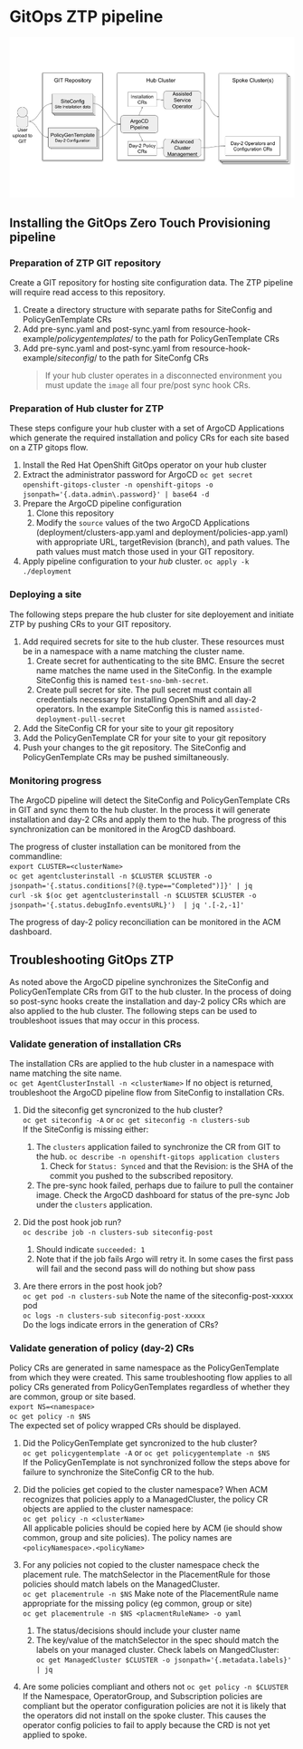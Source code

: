 # GitOps ZTP pipeline
![GitOps ZTP flow overview](ztp_gitops_flow.png)

## Installing the GitOps Zero Touch Provisioning pipeline

### Preparation of ZTP GIT repository
Create a GIT repository for hosting site configuration data. The ZTP pipeline will require read access to this repository.
1. Create a directory structure with separate paths for SiteConfig and PolicyGenTemplate CRs
1. Add pre-sync.yaml and post-sync.yaml from resource-hook-example/*policygentemplates*/ to the path for PolicyGenTemplate CRs
1. Add pre-sync.yaml and post-sync.yaml from resource-hook-example/*siteconfig*/ to the path for SiteConfg CRs
    > If your hub cluster operates in a disconnected environment you must update the `image` all four pre/post sync hook CRs.

### Preparation of Hub cluster for ZTP
These steps configure your hub cluster with a set of ArgoCD Applications which generate the required installation and policy CRs for each site based on a ZTP gitops flow.
1. Install the Red Hat OpenShift GitOps operator on your hub cluster
1. Extract the administrator password for ArgoCD `oc get secret openshift-gitops-cluster -n openshift-gitops -o jsonpath='{.data.admin\.password}' | base64 -d`
1. Prepare the ArgoCD pipeline configuration
    1. Clone this repository
    1. Modify the `source` values of the two ArgoCD Applications (deployment/clusters-app.yaml and deployment/policies-app.yaml) with appropriate URL, targetRevision (branch), and path values. The path values must match those used in your GIT repository.
1. Apply pipeline configuration to your *hub* cluster. `oc apply -k ./deployment`

### Deploying a site
The following steps prepare the hub cluster for site deployement and initiate ZTP by pushing CRs to your GIT repository.
1. Add required secrets for site to the hub cluster. These resources must be in a namespace with a name matching the cluster name.
    1. Create secret for authenticating to the site BMC. Ensure the secret name matches the name used in the SiteConfig. In the example SiteConfig this is named `test-sno-bmh-secret`.
    1. Create pull secret for site. The pull secret must contain all credentials necessary for installing OpenShift and all day-2 operators. In the example SiteConfig this is named `assisted-deployment-pull-secret`
1. Add the SiteConfig CR for your site to your git repository
1. Add the PolicyGenTemplate CR for your site to your git repository
1. Push your changes to the git repository. The SiteConfig and PolicyGenTemplate CRs may be pushed similtaneously.

### Monitoring progress
The ArgoCD pipeline will detect the SiteConfig and PolicyGenTemplate CRs in GIT and sync them to the hub cluster. In the process it will generate installation and day-2 CRs and apply them to the hub. The progress of this synchronization can be monitored in the ArogCD dashboard.

The progress of cluster installation can be monitored from the commandline:  
`export CLUSTER=<clusterName>`  
`oc get agentclusterinstall -n $CLUSTER $CLUSTER -o jsonpath='{.status.conditions[?(@.type=="Completed")]}' | jq`  
`curl -sk $(oc get agentclusterinstall -n $CLUSTER $CLUSTER -o jsonpath='{.status.debugInfo.eventsURL}')  | jq '.[-2,-1]'`

The progress of day-2 policy reconciliation can be monitored in the ACM dashboard.

## Troubleshooting GitOps ZTP
As noted above the ArgoCD pipeline synchronizes the SiteConfig and PolicyGenTemplate CRs from GIT to the hub cluster. In the process of doing so post-sync hooks create the installation and day-2 policy CRs which are also applied to the hub cluster. The following steps can be used to troubleshoot issues that may occur in this process.

### Validate generation of installation CRs
The installation CRs are applied to the hub cluster in a namespace with name matching the site name.  
`oc get AgentClusterInstall -n <clusterName>`
If no object is returned, troubleshoot the ArgoCD pipeline flow from SiteConfig to installation CRs.

1. Did the siteconfig get syncronized to the hub cluster?  
    `oc get siteconfig -A` or `oc get siteconfig -n clusters-sub`  
    If the SiteConfig is missing either:
    1. The `clusters` application failed to synchronize the CR from GIT to the hub. `oc describe -n openshift-gitops application clusters `
        1. Check for `Status: Synced` and that the Revision: is the SHA of the commit you pushed to the subscribed repository.
    1. The pre-sync hook failed, perhaps due to failure to pull the container image. Check the ArgoCD dashboard for status of the pre-sync Job under the `clusters` application.

1. Did the post hook job run?  
    `oc describe job -n clusters-sub siteconfig-post`
    1. Should indicate `succeeded: 1`
    1. Note that if the job fails Argo will retry it. In some cases the first pass will fail and the second pass will do nothing but show pass

1. Are there errors in the post hook job?  
    `oc get pod -n clusters-sub` Note the name of the siteconfig-post-xxxxx pod  
    `oc logs -n clusters-sub siteconfig-post-xxxxx`  
    Do the logs indicate errors in the generation of CRs?

### Validate generation of policy (day-2) CRs
Policy CRs are generated in same namespace as the PolicyGenTemplate from which they were created. This same troubleshooting flow applies to all policy CRs generated from PolicyGenTemplates regardless of whether they are common, group or site based.  
`export NS=<namespace>`  
`oc get policy -n $NS`  
The expected set of policy wrapped CRs should be displayed.

1. Did the PolicyGenTemplate get syncronized to the hub cluster?  
`oc get policygentemplate -A` or  `oc get policygentemplate -n $NS`  
If the PolicyGenTemplate is not synchronized follow the steps above for failure to synchronize the SiteConfig CR to the hub.

1. Did the policies get copied to the cluster namespace?
When ACM recognizes that policies apply to a ManagedCluster, the policy CR objects are applied to the cluster namespace:  
`oc get policy -n <clusterName>`  
All applicable policies should be copied here by ACM (ie should show common, group and site policies). The policy names are `<policyNamespace>.<policyName>`

1. For any policies not copied to the cluster namespace check the placement rule.
The matchSelector in the PlacementRule for those policies should match labels on the ManagedCluster.  
`oc get placementrule -n $NS` Make note of the PlacementRule name appropriate for the missing policy (eg common, group or site)  
`oc get placementrule -n $NS <placmentRuleName> -o yaml`  
    1. The status/decisions should include your cluster name
    1. The key/value of the matchSelector in the spec should match the labels on your managed cluster.
Check labels on MangedCluster:  
`oc get ManagedCluster $CLUSTER -o jsonpath='{.metadata.labels}' | jq`

1. Are some policies compliant and others not
`oc get policy -n $CLUSTER`  
If the Namespace, OperatorGroup, and Subscription policies are compliant but the operator configuration policies are not it is likely that the operators did not install on the spoke cluster. This causes the operator config policies to fail to apply because the CRD is not yet applied to spoke.
